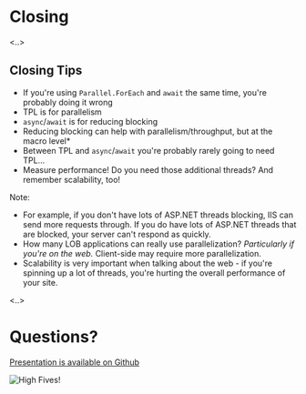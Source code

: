 # Closing

<!-- .slide: data-background-image="./images/closing.gif" -->

<!-- .slide: class="shadowed-text" -->

<..>

## Closing Tips

* If you're using `Parallel.ForEach` and `await` the same time, you're probably doing it wrong
* TPL is for parallelism
* `async`/`await` is for reducing blocking
* Reducing blocking can help with parallelism/throughput, but at the macro level\*
* Between TPL and `async`/`await` you're probably rarely going to need TPL...
* Measure performance! Do you need those additional threads? And remember scalability, too!

Note:

* For example, if you don't have lots of ASP.NET threads blocking, IIS can send more requests through. If you do have lots of ASP.NET threads that are blocked, your server can't respond as quickly.
* How many LOB applications can really use parallelization? _Particularly if you're on the web._ Client-side may require more parallelization.
* Scalability is very important when talking about the web - if you're spinning up a lot of threads, you're hurting the overall performance of your site.

<..>

# Questions?

[Presentation is available on Github](https://github.com/drmohundro/presentations)

![High Fives!](./images/high-fives.gif)
